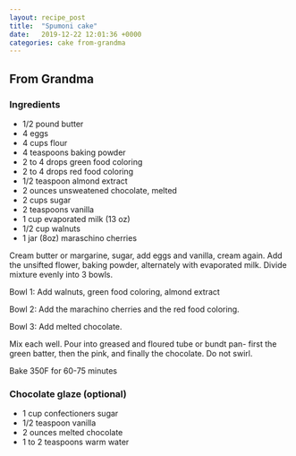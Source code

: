```yaml
---
layout: recipe_post
title:  "Spumoni cake"
date:   2019-12-22 12:01:36 +0000
categories: cake from-grandma
---
```


## From Grandma
### Ingredients
* 1/2 pound butter
* 4 eggs
* 4 cups flour
* 4 teaspoons baking powder
* 2 to 4 drops green food coloring
* 2 to 4 drops red food coloring
* 1/2 teaspoon almond extract
* 2 ounces unsweatened chocolate, melted
* 2 cups sugar
* 2 teaspoons vanilla
* 1 cup evaporated milk (13 oz)
* 1/2 cup walnuts
* 1 jar (8oz) maraschino cherries


Cream butter or margarine, sugar, add eggs and vanilla, cream again. Add the unsifted flower, baking powder, alternately with evaporated milk. Divide mixture evenly into 3 bowls.


Bowl 1: Add walnuts, green food coloring, almond extract


Bowl 2: Add the marachino cherries and the red food coloring.


Bowl 3: Add melted chocolate.


Mix each well. Pour into greased and floured tube or bundt pan- first the green batter, then the pink, and finally the chocolate. Do not swirl.


Bake 350F for 60-75 minutes

### Chocolate glaze (optional)
* 1 cup confectioners sugar
*  1/2 teaspoon vanilla
* 2 ounces melted chocolate
* 1 to 2 teaspoons warm water